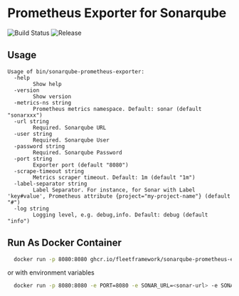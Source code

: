# Prometheus Exporter for Sonarqube

![Build Status](https://github.com/fleetframework/sonarqube-prometheus-exporter/actions/workflows/build.yml/badge.svg)
![Release](https://img.shields.io/github/v/release/fleetframework/sonarqube-prometheus-exporter)

## Usage

```
Usage of bin/sonarqube-prometheus-exporter:
  -help
        Show help
  -version
        Show version
  -metrics-ns string
        Prometheus metrics namespace. Default: sonar (default "sonarxxx")
  -url string
        Required. Sonarqube URL
  -user string
        Required. Sonarqube User
  -password string
        Required. Sonarqube Password
  -port string
        Exporter port (default "8080")
  -scrape-timeout string
        Metrics scraper timeout. Default: 1m (default "1m")
  -label-separator string
        Label Separator. For instance, for Sonar with Label 'key#value', Prometheus attribute {project="my-project-name"} (default "#")
  -log string
        Logging level, e.g. debug,info. Default: debug (default "info")

```

## Run As Docker Container

```sh
  docker run -p 8080:8080 ghcr.io/fleetframework/sonarqube-prometheus-exporter:v0.0.2 -port 8080 -url <sonar-url> -user <sonar-user> -password <sonar-password>
```

or with environment variables

```sh
  docker run -p 8080:8080 -e PORT=8080 -e SONAR_URL=<sonar-url> -e SONAR_USER=<sonar-user> -e SONAR_PASSWORD=<sonar-password> ghcr.io/fleetframework/sonarqube-prometheus-exporter:v0.0.2
```
